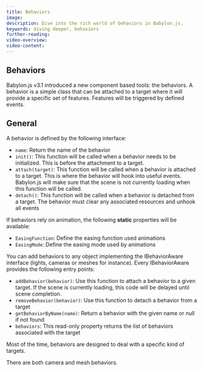 ```yaml
---
title: Behaviors
image: 
description: Dive into the rich world of behaviors in Babylon.js.
keywords: diving deeper, behaviors
further-reading:
video-overview:
video-content:
---
```


## Behaviors

Babylon.js v3.1 introduced a new component based tools: the behaviors.
A behavior is a simple class that can be attached to a target where it will provide a specific set of features. Features will be triggered by defined events.

## General

A behavior is defined by the following interface:

-   `name`: Return the name of the behavior
-   `init()`: This function will be called when a behavior needs to be initialized. This is before the attachment to a target.
-   `attach(target)`: This function will be called when a behavior is attached to a target. This is where the behavior will hook into useful events. Babylon.js will make sure that the scene is not currently loading when this function will be called.
-   `detach()`: This function will be called when a behavior is detached from a target. The behavior must clear any associated resources and unhook all events

If behaviors rely on animation, the following **static** properties will be available:

-   `EasingFunction`: Define the easing function used animations
-   `EasingMode`: Define the easing mode used by animations

You can add behaviors to any object implementing the IBehaviorAware interface (lights, cameras or meshes for instance). Every IBehaviorAware provides the following entry points:

-   `addBehavior(behavior)`: Use this function to attach a behavior to a given target. If the scene is currently loading, this code will be delayed until scene completion.
-   `removeBehavior(behavior)`: Use this function to detach a behavior from a target
-   `getBehaviorByName(name)`: Return a behavior with the given name or null if not found
-   `behaviors`: This read-only property returns the list of behaviors associated with the target

Most of the time, behaviors are designed to deal with a specific kind of targets.

There are both camera and mesh behaviors.